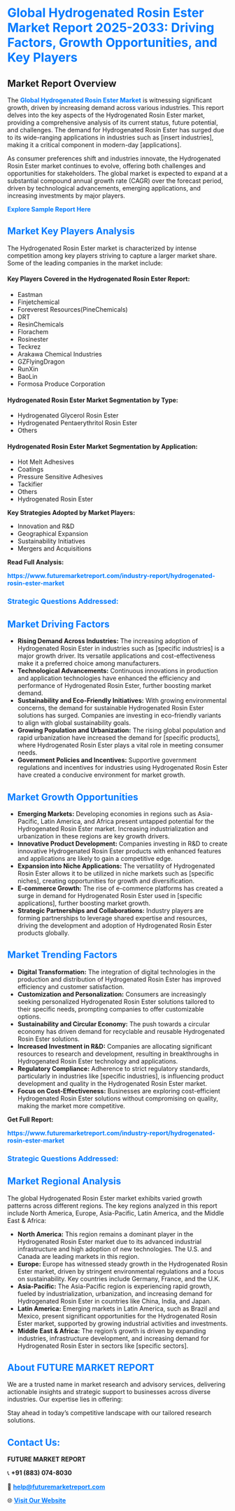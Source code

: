 <h1 style="color: #007BFF;">Global Hydrogenated Rosin Ester Market Report 2025-2033: Driving Factors, Growth Opportunities, and Key Players</h1>

<section id="overview">
<h2>Market Report Overview</h2>
<p>The <a href="https://www.futuremarketreport.com/industry-report/hydrogenated-rosin-ester-market" style="color: #007BFF; text-decoration: none;"><strong>Global Hydrogenated Rosin Ester Market</strong></a> is witnessing significant growth, driven by increasing demand across various industries. This report delves into the key aspects of the Hydrogenated Rosin Ester market, providing a comprehensive analysis of its current status, future potential, and challenges. The demand for Hydrogenated Rosin Ester has surged due to its wide-ranging applications in industries such as [insert industries], making it a critical component in modern-day [applications].</p>
<p>As consumer preferences shift and industries innovate, the Hydrogenated Rosin Ester market continues to evolve, offering both challenges and opportunities for stakeholders. The global market is expected to expand at a substantial compound annual growth rate (CAGR) over the forecast period, driven by technological advancements, emerging applications, and increasing investments by major players.</p>
</section>

<section id="overview">
<p><a href="https://www.futuremarketreport.com/request-sample/reportId=119799" style="color: #007BFF; text-decoration: none;"><strong>Explore Sample Report Here</strong></a></p>
</section>

<section id="key-players">
<h2 style="color: #007BFF;">Market Key Players Analysis</h2>
<p>The Hydrogenated Rosin Ester market is characterized by intense competition among key players striving to capture a larger market share. Some of the leading companies in the market include:</p>
<h4>Key Players Covered in the Hydrogenated Rosin Ester Report:</h4>
<ul><li>Eastman</li><li>Finjetchemical</li><li>Foreverest Resources(PineChemicals)</li><li>DRT</li><li>ResinChemicals</li><li>Florachem</li><li>Rosinester</li><li>Teckrez</li><li>Arakawa Chemical Industries</li><li>GZFlyingDragon</li><li>RunXin</li><li>BaoLin</li><li>Formosa Produce Corporation</li></ul>
<h4>Hydrogenated Rosin Ester Market Segmentation by Type:</h4>
<ul><li>Hydrogenated Glycerol Rosin Ester</li><li>Hydrogenated Pentaerythritol Rosin Ester</li><li>Others</li></ul>

<h4>Hydrogenated Rosin Ester Market Segmentation by Application:</h4>
<ul><li>Hot Melt Adhesives</li><li>Coatings</li><li>Pressure Sensitive Adhesives</li><li>Tackifier</li><li>Others</li><li>Hydrogenated Rosin Ester</li></ul>
<p><strong>Key Strategies Adopted by Market Players:</strong></p>
<ul>
<li>Innovation and R&D</li>
<li>Geographical Expansion</li>
<li>Sustainability Initiatives</li>
<li>Mergers and Acquisitions</li>
</ul>
</section>

<section>
<p><strong>Read Full Analysis: </strong></p><a href="https://www.futuremarketreport.com/industry-report/hydrogenated-rosin-ester-market" style="color: #007BFF; text-decoration: none;"><strong>https://www.futuremarketreport.com/industry-report/hydrogenated-rosin-ester-market</strong></a>
<h3 style="color: #007BFF;">Strategic Questions Addressed:</h3>
</section>

<section id="driving-factors">
<h2 style="color: #007BFF;">Market Driving Factors</h2>
<ul>
<li><strong>Rising Demand Across Industries:</strong> The increasing adoption of Hydrogenated Rosin Ester in industries such as [specific industries] is a major growth driver. Its versatile applications and cost-effectiveness make it a preferred choice among manufacturers.</li>
<li><strong>Technological Advancements:</strong> Continuous innovations in production and application technologies have enhanced the efficiency and performance of Hydrogenated Rosin Ester, further boosting market demand.</li>
<li><strong>Sustainability and Eco-Friendly Initiatives:</strong> With growing environmental concerns, the demand for sustainable Hydrogenated Rosin Ester solutions has surged. Companies are investing in eco-friendly variants to align with global sustainability goals.</li>
<li><strong>Growing Population and Urbanization:</strong> The rising global population and rapid urbanization have increased the demand for [specific products], where Hydrogenated Rosin Ester plays a vital role in meeting consumer needs.</li>
<li><strong>Government Policies and Incentives:</strong> Supportive government regulations and incentives for industries using Hydrogenated Rosin Ester have created a conducive environment for market growth.</li>
</ul>
</section>

<section id="growth-opportunities">
<h2 style="color: #007BFF;">Market Growth Opportunities</h2>
<ul>
<li><strong>Emerging Markets:</strong> Developing economies in regions such as Asia-Pacific, Latin America, and Africa present untapped potential for the Hydrogenated Rosin Ester market. Increasing industrialization and urbanization in these regions are key growth drivers.</li>
<li><strong>Innovative Product Development:</strong> Companies investing in R&D to create innovative Hydrogenated Rosin Ester products with enhanced features and applications are likely to gain a competitive edge.</li>
<li><strong>Expansion into Niche Applications:</strong> The versatility of Hydrogenated Rosin Ester allows it to be utilized in niche markets such as [specific niches], creating opportunities for growth and diversification.</li>
<li><strong>E-commerce Growth:</strong> The rise of e-commerce platforms has created a surge in demand for Hydrogenated Rosin Ester used in [specific applications], further boosting market growth.</li>
<li><strong>Strategic Partnerships and Collaborations:</strong> Industry players are forming partnerships to leverage shared expertise and resources, driving the development and adoption of Hydrogenated Rosin Ester products globally.</li>
</ul>
</section>

<section id="trending-factors">
<h2 style="color: #007BFF;">Market Trending Factors</h2>
<ul>
<li><strong>Digital Transformation:</strong> The integration of digital technologies in the production and distribution of Hydrogenated Rosin Ester has improved efficiency and customer satisfaction.</li>
<li><strong>Customization and Personalization:</strong> Consumers are increasingly seeking personalized Hydrogenated Rosin Ester solutions tailored to their specific needs, prompting companies to offer customizable options.</li>
<li><strong>Sustainability and Circular Economy:</strong> The push towards a circular economy has driven demand for recyclable and reusable Hydrogenated Rosin Ester solutions.</li>
<li><strong>Increased Investment in R&D:</strong> Companies are allocating significant resources to research and development, resulting in breakthroughs in Hydrogenated Rosin Ester technology and applications.</li>
<li><strong>Regulatory Compliance:</strong> Adherence to strict regulatory standards, particularly in industries like [specific industries], is influencing product development and quality in the Hydrogenated Rosin Ester market.</li>
<li><strong>Focus on Cost-Effectiveness:</strong> Businesses are exploring cost-efficient Hydrogenated Rosin Ester solutions without compromising on quality, making the market more competitive.</li>
</ul>
</section>

<section>
<p><strong>Get Full Report: </strong></p><a href="https://www.futuremarketreport.com/industry-report/hydrogenated-rosin-ester-market" style="color: #007BFF; text-decoration: none;"><strong>https://www.futuremarketreport.com/industry-report/hydrogenated-rosin-ester-market</strong></a>
<h3 style="color: #007BFF;">Strategic Questions Addressed:</h3>
</section>


<section id="regional-analysis">
<h2 style="color: #007BFF;">Market Regional Analysis</h2>
<p>The global Hydrogenated Rosin Ester market exhibits varied growth patterns across different regions. The key regions analyzed in this report include North America, Europe, Asia-Pacific, Latin America, and the Middle East & Africa:</p>
<ul>
<li><strong>North America:</strong> This region remains a dominant player in the Hydrogenated Rosin Ester market due to its advanced industrial infrastructure and high adoption of new technologies. The U.S. and Canada are leading markets in this region.</li>
<li><strong>Europe:</strong> Europe has witnessed steady growth in the Hydrogenated Rosin Ester market, driven by stringent environmental regulations and a focus on sustainability. Key countries include Germany, France, and the U.K.</li>
<li><strong>Asia-Pacific:</strong> The Asia-Pacific region is experiencing rapid growth, fueled by industrialization, urbanization, and increasing demand for Hydrogenated Rosin Ester in countries like China, India, and Japan.</li>
<li><strong>Latin America:</strong> Emerging markets in Latin America, such as Brazil and Mexico, present significant opportunities for the Hydrogenated Rosin Ester market, supported by growing industrial activities and investments.</li>
<li><strong>Middle East & Africa:</strong> The region’s growth is driven by expanding industries, infrastructure development, and increasing demand for Hydrogenated Rosin Ester in sectors like [specific sectors].</li>
</ul>
</section>

<footer>
<h2 style="color: #007BFF;">About FUTURE MARKET REPORT</h2>
<p>We are a trusted name in market research and advisory services, delivering actionable insights and strategic support to businesses across diverse industries. Our expertise lies in offering:</p>

<p>Stay ahead in today’s competitive landscape with our tailored research solutions.</p>

<h2 style="color: #007BFF;">Contact Us:</h2>
<p><strong>FUTURE MARKET REPORT</strong></p>
<p>📞 <strong>+91 (883) 074-8030</strong></p>
<p>📧 <strong><a href="mailto:help@futuremarketreport.com" style="color: #007BFF;">help@futuremarketreport.com</a></strong></p>
<p>🌐 <strong><a href="https://www.futuremarketreport.com/" style="color: #007BFF;">Visit Our Website</a></strong></p>
</footer>